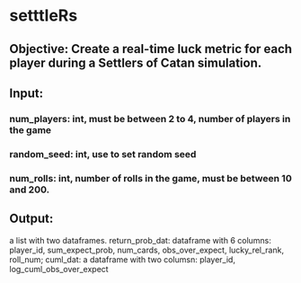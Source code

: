 # setttleRs

## Objective: Create a real-time luck metric for each player during a Settlers of Catan simulation. 
## Input: 
### num_players: int, must be between 2 to 4, number of players in the game
### random_seed: int, use to set random seed
### num_rolls: int, number of rolls in the game, must be between 10 and 200.

## Output: 
a list with two dataframes. return_prob_dat: dataframe with 6 columns: player_id, sum_expect_prob, num_cards, obs_over_expect, lucky_rel_rank, roll_num;  cuml_dat: a dataframe with two columsn: player_id, log_cuml_obs_over_expect
